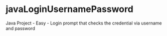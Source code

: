 # javaLoginUsernamePassword
Java Project - Easy - Login prompt that checks the credential via username and password 
